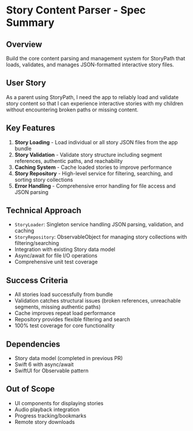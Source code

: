 # Story Content Parser - Spec Summary

## Overview
Build the core content parsing and management system for StoryPath that loads, validates, and manages JSON-formatted interactive story files.

## User Story
As a parent using StoryPath, I need the app to reliably load and validate story content so that I can experience interactive stories with my children without encountering broken paths or missing content.

## Key Features
1. **Story Loading** - Load individual or all story JSON files from the app bundle
2. **Story Validation** - Validate story structure including segment references, authentic paths, and reachability
3. **Caching System** - Cache loaded stories to improve performance
4. **Story Repository** - High-level service for filtering, searching, and sorting story collections
5. **Error Handling** - Comprehensive error handling for file access and JSON parsing

## Technical Approach
- `StoryLoader`: Singleton service handling JSON parsing, validation, and caching
- `StoryRepository`: ObservableObject for managing story collections with filtering/searching
- Integration with existing Story data model
- Async/await for file I/O operations
- Comprehensive unit test coverage

## Success Criteria
- All stories load successfully from bundle
- Validation catches structural issues (broken references, unreachable segments, missing authentic paths)
- Cache improves repeat load performance
- Repository provides flexible filtering and search
- 100% test coverage for core functionality

## Dependencies
- Story data model (completed in previous PR)
- Swift 6 with async/await
- SwiftUI for Observable pattern

## Out of Scope
- UI components for displaying stories
- Audio playback integration
- Progress tracking/bookmarks
- Remote story downloads
